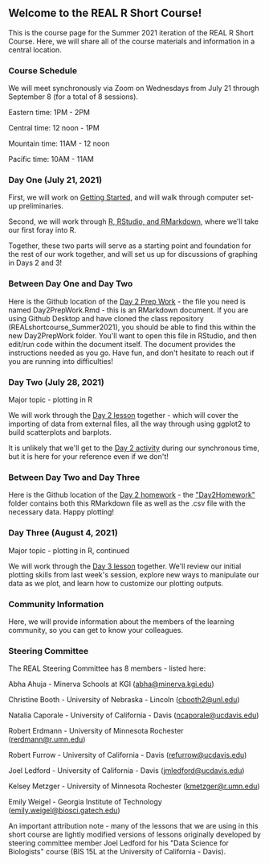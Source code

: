 ## Welcome to the REAL R Short Course!

This is the course page for the Summer 2021 iteration of the REAL R Short Course.  Here, we will share all of the course materials and information in a central location.

### Course Schedule

We will meet synchronously via Zoom on Wednesdays from July 21 through September 8 (for a total of 8 sessions).

Eastern time: 1PM - 2PM

Central time: 12 noon - 1PM

Mountain time: 11AM - 12 noon

Pacific time: 10AM - 11AM

### Day One (July 21, 2021)

First, we will work on [Getting Started](https://robertmerdmann.github.io/REALshortcourse_Summer2021/Day1/Day1_GitHub.html), and will walk through computer set-up preliminaries.

Second, we will work through [R, RStudio, and RMarkdown](https://robertmerdmann.github.io/REALshortcourse_Summer2021/Day1/Day1_Activity.html), where we'll take our first foray into R.

Together, these two parts will serve as a starting point and foundation for the rest of our work together, and will set us up for discussions of graphing in Days 2 and 3!

### Between Day One and Day Two

Here is the Github location of the [Day 2 Prep Work](https://github.com/robertmerdmann/REALshortcourse_Summer2021/blob/c81c92a0ee073a3e064e666c572b8fdaa8702c7a/Day2PrepWork/Day2PrepWork.Rmd) - the file you need is named Day2PrepWork.Rmd - this is an RMarkdown document. If you are using Github Desktop and have cloned the class repository (REALshortcourse_Summer2021), you should be able to find this within the new Day2PrepWork folder.  You'll want to open this file in RStudio, and then edit/run code within the document itself.  The document provides the instructions needed as you go.  Have fun, and don't hesitate to reach out if you are running into difficulties! 

### Day Two (July 28, 2021)

Major topic - plotting in R

We will work through the [Day 2 lesson](https://robertmerdmann.github.io/REALshortcourse_Summer2021/Day2/Day2_1.html) together - which will cover the importing of data from external files, all the way through using ggplot2 to build scatterplots and barplots.

It is unlikely that we'll get to the [Day 2 activity](https://robertmerdmann.github.io/REALshortcourse_Summer2021/Day2/Day2_2activity.html) during our synchronous time, but it is here for your reference even if we don't!

### Between Day Two and Day Three

Here is the Github location of the [Day 2 homework](https://github.com/robertmerdmann/REALshortcourse_Summer2021/blob/30341e9b9741ad29486029c34a04d47c13a2cbb0/Day2Homework/Day2_hw.Rmd) - the ["Day2Homework"](https://github.com/robertmerdmann/REALshortcourse_Summer2021/tree/main/Day2Homework) folder contains both this RMarkdown file as well as the .csv file with the necessary data.  Happy plotting!

### Day Three (August 4, 2021)

Major topic - plotting in R, continued

We will work through the [Day 3 lesson](https://robertmerdmann.github.io/REALshortcourse_Summer2021/Day3/Day3_1.html) together. We'll review our initial plotting skills from last week's session, explore new ways to manipulate our data as we plot, and learn how to customize our plotting outputs.


### Community Information

Here, we will provide information about the members of the learning community, so you can get to know your colleagues.

### Steering Committee

The REAL Steering Committee has 8 members - listed here:

Abha Ahuja - Minerva Schools at KGI (abha@minerva.kgi.edu)

Christine Booth - University of Nebraska - Lincoln (cbooth2@unl.edu)

Natalia Caporale - University of California - Davis (ncaporale@ucdavis.edu)

Robert Erdmann - University of Minnesota Rochester (rerdmann@r.umn.edu)

Robert Furrow - University of California - Davis (refurrow@ucdavis.edu)

Joel Ledford - University of California - Davis (jmledford@ucdavis.edu)

Kelsey Metzger - University of Minnesota Rochester (kmetzger@r.umn.edu)

Emily Weigel - Georgia Institute of Technology (emily.weigel@biosci.gatech.edu)



An important attribution note - many of the lessons that we are using in this short course are lightly modified versions of lessons originally developed by steering committee member Joel Ledford for his "Data Science for Biologists" course (BIS 15L at the University of California - Davis).  

